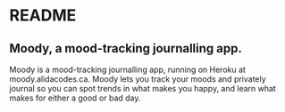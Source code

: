 # README

## Moody, a mood-tracking journalling app. 

Moody is a mood-tracking journalling app, running on Heroku at moody.alidacodes.ca. 
Moody lets you track your moods and privately journal so you can spot trends in what makes you happy, and learn what makes for either a good or bad day. 


